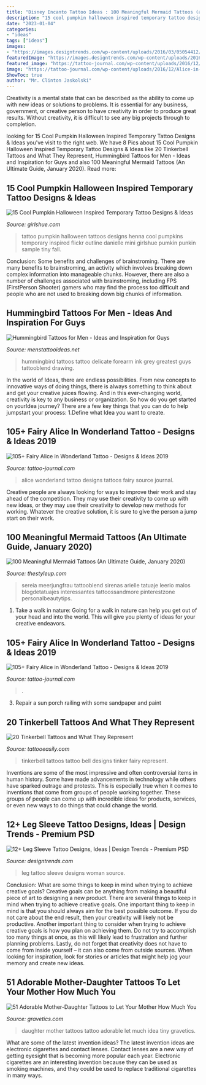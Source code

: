```yaml
---
title: "Disney Encanto Tattoo Ideas : 100 Meaningful Mermaid Tattoos (an Ultimate Guide, January 2020)"
description: "15 cool pumpkin halloween inspired temporary tattoo designs &amp; ideas"
date: "2023-01-04"
categories:
- "ideas"
tags: ["ideas"]
images:
- "https://images.designtrends.com/wp-content/uploads/2016/03/05054412/Fashionable-Leg-Sleeve-Tattoo.jpg"
featuredImage: "https://images.designtrends.com/wp-content/uploads/2016/03/05054412/Fashionable-Leg-Sleeve-Tattoo.jpg"
featured_image: "https://tattoo-journal.com/wp-content/uploads/2016/12/Alice-in-Wonderland-Tattoo-86.jpg"
image: "https://tattoo-journal.com/wp-content/uploads/2016/12/Alice-in-Wonderland-Tattoo-86.jpg"
ShowToc: true
author: "Mr. Clinton Jaskolski"
---
```



Creativity is a mental state that can be described as the ability to come up with new ideas or solutions to problems. It is essential for any business, government, or creative person to have creativity in order to produce great results. Without creativity, it is difficult to see any big projects through to completion.

	

		
looking for 15 Cool Pumpkin Halloween Inspired Temporary Tattoo Designs &amp; Ideas you've visit to the right web. We have 8 Pics about 15 Cool Pumpkin Halloween Inspired Temporary Tattoo Designs &amp; Ideas like 20 Tinkerbell Tattoos and What They Represent, Hummingbird Tattoos for Men - Ideas and Inspiration for Guys and also 100 Meaningful Mermaid Tattoos (An Ultimate Guide, January 2020). Read more:
		
    
## 15 Cool Pumpkin Halloween Inspired Temporary Tattoo Designs &amp; Ideas

<img loading=lazy src="http://www.girlshue.com/wp-content/uploads/2014/08/15-Cool-Pumpkin-Halloween-Inspired-Temporary-Tattoo-Designs-Ideas-2014-8.jpg" onerror="this.onerror=null;this.src='https://tse1.mm.bing.net/th?id=OIP.4kVez3vIYYuvsIEm_W1UGwHaMa&amp;pid=15.1';" alt="15 Cool Pumpkin Halloween Inspired Temporary Tattoo Designs &amp; Ideas">

_Source: girlshue.com_

>tattoo pumpkin halloween tattoos designs henna cool pumpkins temporary inspired flickr outline danielle mini girlshue pumkin punkin sample tiny fall. 

	

Conclusion: Some benefits and challenges of brainstroming.
There are many benefits to brainstroming, an activity which involves breaking down complex information into manageable chunks. However, there are also a number of challenges associated with brainstroming, including FPS (FirstPerson Shooter) gamers who may find the process too difficult and people who are not used to breaking down big chunks of information.

    
## Hummingbird Tattoos For Men - Ideas And Inspiration For Guys

<img loading=lazy src="http://www.menstattooideas.net/tattooimages/2016/05/hummingbird-tattoos-44.jpg" onerror="this.onerror=null;this.src='https://tse4.mm.bing.net/th?id=OIP.VNO-_sPwiKjYhRSV2nJM-AHaHb&amp;pid=15.1';" alt="Hummingbird Tattoos for Men - Ideas and Inspiration for Guys">

_Source: menstattooideas.net_

>hummingbird tattoos tattoo delicate forearm ink grey greatest guys tattooblend drawing. 

	

In the world of Ideas, there are endless possibilities. From new concepts to innovative ways of doing things, there is always something to think about and get your creative juices flowing. And in this ever-changing world, creativity is key to any business or organization. So how do you get started on yourIdea journey? There are a few key things that you can do to help jumpstart your process: 1.Define what Idea you want to create.

    
## 105+ Fairy Alice In Wonderland Tattoo - Designs &amp; Ideas 2019

<img loading=lazy src="https://tattoo-journal.com/wp-content/uploads/2015/08/Alice-in-Wonderland-Tattoo_-47.jpg" onerror="this.onerror=null;this.src='https://tse3.mm.bing.net/th?id=OIP.7TTA5As2GJCGBeWnIDLaHQHaHa&amp;pid=15.1';" alt="105+ Fairy Alice in Wonderland Tattoo - Designs &amp; Ideas 2019">

_Source: tattoo-journal.com_

>alice wonderland tattoo designs tattoos fairy source journal. 

	

Creative people are always looking for ways to improve their work and stay ahead of the competition. They may use their creativity to come up with new ideas, or they may use their creativity to develop new methods for working. Whatever the creative solution, it is sure to give the person a jump start on their work.

    
## 100 Meaningful Mermaid Tattoos (An Ultimate Guide, January 2020)

<img loading=lazy src="https://thestyleup.com/wp-content/uploads/2015/09/watercolor-ariel-little-mermaid-tattoos.jpg" onerror="this.onerror=null;this.src='https://tse3.mm.bing.net/th?id=OIP.pkr4pCQCF2-0Gw-pQ25SvAHaTf&amp;pid=15.1';" alt="100 Meaningful Mermaid Tattoos (An Ultimate Guide, January 2020)">

_Source: thestyleup.com_

>sereia meerjungfrau tattooblend sirenas arielle tatuaje leerlo malos blogdetatuajes interessantes tattoossandmore pinterestzone personalbeautytips. 

	

1) Take a walk in nature: Going for a walk in nature can help you get out of your head and into the world. This will give you plenty of ideas for your creative endeavors.

    
## 105+ Fairy Alice In Wonderland Tattoo - Designs &amp; Ideas 2019

<img loading=lazy src="https://tattoo-journal.com/wp-content/uploads/2016/12/Alice-in-Wonderland-Tattoo-86.jpg" onerror="this.onerror=null;this.src='https://tse1.mm.bing.net/th?id=OIP.mivT7CKVFVqAQVYOCxmzkgHaHa&amp;pid=15.1';" alt="105+ Fairy Alice in Wonderland Tattoo - Designs &amp; Ideas 2019">

_Source: tattoo-journal.com_

>. 

	

3. Repair a sun porch railing with some sandpaper and paint

    
## 20 Tinkerbell Tattoos And What They Represent

<img loading=lazy src="http://www.tattooeasily.com/wp-content/uploads/2014/01/Tinkerbell-Tattoos.jpg" onerror="this.onerror=null;this.src='https://tse3.mm.bing.net/th?id=OIP.7suSBT2QLK4cU4xZTTzlkgHaJ4&amp;pid=15.1';" alt="20 Tinkerbell Tattoos and What They Represent">

_Source: tattooeasily.com_

>tinkerbell tattoos tattoo bell designs tinker fairy represent. 

	

Inventions are some of the most impressive and often controversial items in human history. Some have made advancements in technology while others have sparked outrage and protests. This is especially true when it comes to inventions that come from groups of people working together. These groups of people can come up with incredible ideas for products, services, or even new ways to do things that could change the world.

    
## 12+ Leg Sleeve Tattoo Designs, Ideas | Design Trends - Premium PSD

<img loading=lazy src="https://images.designtrends.com/wp-content/uploads/2016/03/05054412/Fashionable-Leg-Sleeve-Tattoo.jpg" onerror="this.onerror=null;this.src='https://tse1.mm.bing.net/th?id=OIP.6W4KnbcmF7EJplJAVadu9wHaJQ&amp;pid=15.1';" alt="12+ Leg Sleeve Tattoo Designs, Ideas | Design Trends - Premium PSD">

_Source: designtrends.com_

>leg tattoo sleeve designs woman source. 

	

Conclusion: What are some things to keep in mind when trying to achieve creative goals?
Creative goals can be anything from making a beautiful piece of art to designing a new product. There are several things to keep in mind when trying to achieve creative goals. One important thing to keep in mind is that you should always aim for the best possible outcome. If you do not care about the end result, then your creativity will likely not be productive. Another important thing to consider when trying to achieve creative goals is how you plan on achieving them. Do not try to accomplish too many things at once, as this will likely lead to frustration and further planning problems. Lastly, do not forget that creativity does not have to come from inside yourself – it can also come from outside sources. When looking for inspiration, look for stories or articles that might help jog your memory and create new ideas.

    
## 51 Adorable Mother-Daughter Tattoos To Let Your Mother How Much You

<img loading=lazy src="https://www.gravetics.com/wp-content/uploads/2017/07/Tiny-Mother-Daughter-Tattoo-Idea.jpg" onerror="this.onerror=null;this.src='https://tse3.mm.bing.net/th?id=OIP.6F8OFgN8f7td6TtLI16IYgHaJQ&amp;pid=15.1';" alt="51 Adorable Mother-Daughter Tattoos to Let Your Mother How Much You">

_Source: gravetics.com_

>daughter mother tattoos tattoo adorable let much idea tiny gravetics. 

	

What are some of the latest invention ideas?
The latest invention ideas are electronic cigarettes and contact lenses. Contact lenses are a new way of getting eyesight that is becoming more popular each year. Electronic cigarettes are an interesting invention because they can be used as smoking machines, and they could be used to replace traditional cigarettes in many ways.

